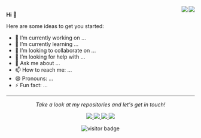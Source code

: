 <img align="right" src="https://github-readme-stats.vercel.app/api?username=umedier&show_icons=true&icon_color=805AD5&text_color=718096&bg_color=ffffff&hide_title=true" />

<img align="right" src="https://github-readme-stats.vercel.app/api/top-langs/?username=umedier&hide_langs_below=1&theme=default&line_height=27&layout=compact" />

**Hi** 👋

Here are some ideas to get you started:

* 🔭 I’m currently working on ...
* 🌱 I’m currently learning ...
* 👯 I’m looking to collaborate on ...
* 🤔 I’m looking for help with ...
* 💬 Ask me about ...
* 📫 How to reach me: ...
* 😄 Pronouns: ...
* ⚡ Fun fact: ...

<hr>
<p align="center">
    <i>Take a look at my repositories and let's get in touch!</i>
</p>
<p align="center">
    <a href="">
        <img src="https://img.icons8.com/material-outlined/27/000000/ball-point-pen.png" />
    </a>
    <a href="">
        <img src="https://img.icons8.com/material-outlined/30/000000/linkedin.png" />
    </a>
    <a href="">
        <img src="https://img.icons8.com/material-outlined/30/000000/twitter.png" />
    </a>
    <a href="">
        <img src="https://img.icons8.com/material-outlined/27/000000/geography.png" />
    </a>
</p>
<p align="center">
    <img src="https://visitor-badge.laobi.icu/badge?page_id=umedier" alt="visitor badge" />
</p>